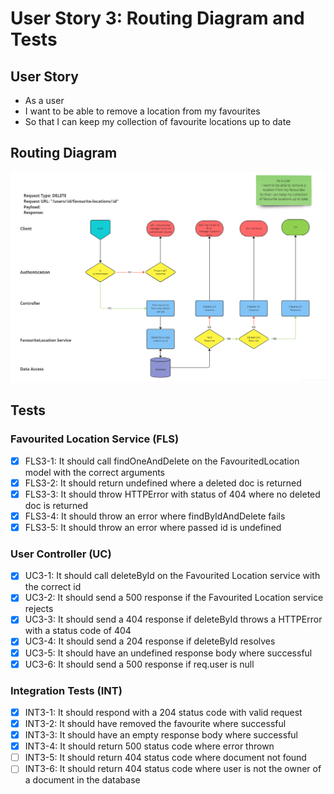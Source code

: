 # User Story 3: Routing Diagram and Tests

## User Story

- As a user
- I want to be able to remove a location from my favourites
- So that I can keep my collection of favourite locations up to date

## Routing Diagram

![User story 3 Routing diagram](./images/user-story-3-routing-diagram.PNG)

## Tests

### Favourited Location Service (FLS)

- [x] FLS3-1: It should call findOneAndDelete on the FavouritedLocation model with the correct arguments
- [x] FLS3-2: It should return undefined where a deleted doc is returned
- [x] FLS3-3: It should throw HTTPError with status of 404 where no deleted doc is returned
- [x] FLS3-4: It should throw an error where findByIdAndDelete fails
- [x] FLS3-5: It should throw an error where passed id is undefined

### User Controller (UC)

- [x] UC3-1: It should call deleteById on the Favourited Location service with the correct id
- [x] UC3-2: It should send a 500 response if the Favourited Location service rejects
- [x] UC3-3: It should send a 404 response if deleteById throws a HTTPError with a status code of 404
- [x] UC3-4: It should send a 204 response if deleteById resolves
- [x] UC3-5: It should have an undefined response body where successful
- [x] UC3-6: It should send a 500 response if req.user is null

### Integration Tests (INT)

- [x] INT3-1: It should respond with a 204 status code with valid request
- [x] INT3-2: It should have removed the favourite where successful
- [x] INT3-3: It should have an empty response body where successful
- [x] INT3-4: It should return 500 status code where error thrown
- [ ] INT3-5: It should return 404 status code where document not found
- [ ] INT3-6: It should return 404 status code where user is not the owner of a document in the database

